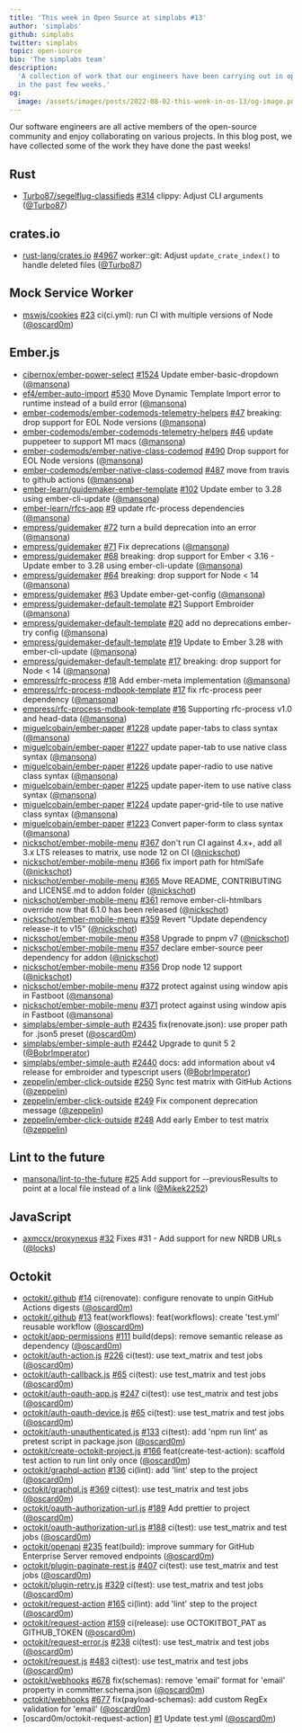 ```yaml
---
title: 'This week in Open Source at simplabs #13'
author: 'simplabs'
github: simplabs
twitter: simplabs
topic: open-source
bio: 'The simplabs team'
description:
  'A collection of work that our engineers have been carrying out in open-source
  in the past few weeks.'
og:
  image: /assets/images/posts/2022-08-02-this-week-in-os-13/og-image.png
---
```


Our software engineers are all active members of the open-source community and
enjoy collaborating on various projects. In this blog post, we have collected
some of the work they have done the past weeks!

<!--break-->

## Rust

- [Turbo87/segelflug-classifieds]
  [#314](https://github.com/Turbo87/segelflug-classifieds/pull/314) clippy:
  Adjust CLI arguments ([@Turbo87])

## crates.io

- [rust-lang/crates.io]
  [#4967](https://github.com/rust-lang/crates.io/pull/4967) worker::git: Adjust
  `update_crate_index()` to handle deleted files ([@Turbo87])

## Mock Service Worker

- [mswjs/cookies] [#23](https://github.com/mswjs/cookies/pull/23) ci(ci.yml):
  run CI with multiple versions of Node ([@oscard0m])

## Ember.js

- [cibernox/ember-power-select]
  [#1524](https://github.com/cibernox/ember-power-select/pull/1524) Update
  ember-basic-dropdown ([@mansona])
- [ef4/ember-auto-import]
  [#530](https://github.com/ef4/ember-auto-import/pull/530) Move Dynamic
  Template Import error to runtime instead of a build error ([@mansona])
- [ember-codemods/ember-codemods-telemetry-helpers]
  [#47](https://github.com/ember-codemods/ember-codemods-telemetry-helpers/pull/47)
  breaking: drop support for EOL Node versions ([@mansona])
- [ember-codemods/ember-codemods-telemetry-helpers]
  [#46](https://github.com/ember-codemods/ember-codemods-telemetry-helpers/pull/46)
  update puppeteer to support M1 macs ([@mansona])
- [ember-codemods/ember-native-class-codemod]
  [#490](https://github.com/ember-codemods/ember-native-class-codemod/pull/490)
  Drop support for EOL Node versions ([@mansona])
- [ember-codemods/ember-native-class-codemod]
  [#487](https://github.com/ember-codemods/ember-native-class-codemod/pull/487)
  move from travis to github actions ([@mansona])
- [ember-learn/guidemaker-ember-template]
  [#102](https://github.com/ember-learn/guidemaker-ember-template/pull/102)
  Update ember to 3.28 using ember-cli-update ([@mansona])
- [ember-learn/rfcs-app] [#9](https://github.com/ember-learn/rfcs-app/pull/9)
  update rfc-process dependencies ([@mansona])
- [empress/guidemaker] [#72](https://github.com/empress/guidemaker/pull/72) turn
  a build deprecation into an error ([@mansona])
- [empress/guidemaker] [#71](https://github.com/empress/guidemaker/pull/71) Fix
  deprecations ([@mansona])
- [empress/guidemaker] [#68](https://github.com/empress/guidemaker/pull/68)
  breaking: drop support for Ember < 3.16 - Update ember to 3.28 using
  ember-cli-update ([@mansona])
- [empress/guidemaker] [#64](https://github.com/empress/guidemaker/pull/64)
  breaking: drop support for Node < 14 ([@mansona])
- [empress/guidemaker] [#63](https://github.com/empress/guidemaker/pull/63)
  Update ember-get-config ([@mansona])
- [empress/guidemaker-default-template]
  [#21](https://github.com/empress/guidemaker-default-template/pull/21) Support
  Embroider ([@mansona])
- [empress/guidemaker-default-template]
  [#20](https://github.com/empress/guidemaker-default-template/pull/20) add no
  deprecations ember-try config ([@mansona])
- [empress/guidemaker-default-template]
  [#19](https://github.com/empress/guidemaker-default-template/pull/19) Update
  to Ember 3.28 with ember-cli-update ([@mansona])
- [empress/guidemaker-default-template]
  [#17](https://github.com/empress/guidemaker-default-template/pull/17)
  breaking: drop support for Node < 14 ([@mansona])
- [empress/rfc-process] [#18](https://github.com/empress/rfc-process/pull/18)
  Add ember-meta implementation ([@mansona])
- [empress/rfc-process-mdbook-template]
  [#17](https://github.com/empress/rfc-process-mdbook-template/pull/17) fix
  rfc-process peer dependency ([@mansona])
- [empress/rfc-process-mdbook-template]
  [#16](https://github.com/empress/rfc-process-mdbook-template/pull/16)
  Supporting rfc-process v1.0 and head-data ([@mansona])
- [miguelcobain/ember-paper]
  [#1228](https://github.com/miguelcobain/ember-paper/pull/1228) update
  paper-tabs to class syntax ([@mansona])
- [miguelcobain/ember-paper]
  [#1227](https://github.com/miguelcobain/ember-paper/pull/1227) update
  paper-tab to use native class syntax ([@mansona])
- [miguelcobain/ember-paper]
  [#1226](https://github.com/miguelcobain/ember-paper/pull/1226) update
  paper-radio to use native class syntax ([@mansona])
- [miguelcobain/ember-paper]
  [#1225](https://github.com/miguelcobain/ember-paper/pull/1225) update
  paper-item to use native class syntax ([@mansona])
- [miguelcobain/ember-paper]
  [#1224](https://github.com/miguelcobain/ember-paper/pull/1224) update
  paper-grid-tile to use native class syntax ([@mansona])
- [miguelcobain/ember-paper]
  [#1223](https://github.com/miguelcobain/ember-paper/pull/1223) Convert
  paper-form to class syntax ([@mansona])
- [nickschot/ember-mobile-menu]
  [#367](https://github.com/nickschot/ember-mobile-menu/pull/367) don't run CI
  against 4.x+, add all 3.x LTS releases to matrix, use node 12 on CI
  ([@nickschot])
- [nickschot/ember-mobile-menu]
  [#366](https://github.com/nickschot/ember-mobile-menu/pull/366) fix import
  path for htmlSafe ([@nickschot])
- [nickschot/ember-mobile-menu]
  [#365](https://github.com/nickschot/ember-mobile-menu/pull/365) Move README,
  CONTRIBUTING and LICENSE.md to addon folder ([@nickschot])
- [nickschot/ember-mobile-menu]
  [#361](https://github.com/nickschot/ember-mobile-menu/pull/361) remove
  ember-cli-htmlbars override now that 6.1.0 has been released ([@nickschot])
- [nickschot/ember-mobile-menu]
  [#359](https://github.com/nickschot/ember-mobile-menu/pull/359) Revert "Update
  dependency release-it to v15" ([@nickschot])
- [nickschot/ember-mobile-menu]
  [#358](https://github.com/nickschot/ember-mobile-menu/pull/358) Upgrade to
  pnpm v7 ([@nickschot])
- [nickschot/ember-mobile-menu]
  [#357](https://github.com/nickschot/ember-mobile-menu/pull/357) declare
  ember-source peer dependency for addon ([@nickschot])
- [nickschot/ember-mobile-menu]
  [#356](https://github.com/nickschot/ember-mobile-menu/pull/356) Drop node 12
  support ([@nickschot])
- [nickschot/ember-mobile-menu]
  [#372](https://github.com/nickschot/ember-mobile-menu/pull/372) protect
  against using window apis in Fastboot ([@mansona])
- [nickschot/ember-mobile-menu]
  [#371](https://github.com/nickschot/ember-mobile-menu/pull/371) protect
  against using window apis in Fastboot ([@mansona])
- [simplabs/ember-simple-auth]
  [#2435](https://github.com/simplabs/ember-simple-auth/pull/2435)
  fix(renovate.json): use proper path for .json5 preset ([@oscard0m])
- [simplabs/ember-simple-auth]
  [#2442](https://github.com/simplabs/ember-simple-auth/pull/2442) Upgrade to
  qunit 5 2 ([@BobrImperator])
- [simplabs/ember-simple-auth]
  [#2440](https://github.com/simplabs/ember-simple-auth/pull/2440) docs: add
  information about v4 release for embroider and typescript users
  ([@BobrImperator])
- [zeppelin/ember-click-outside]
  [#250](https://github.com/zeppelin/ember-click-outside/pull/250) Sync test
  matrix with GitHub Actions ([@zeppelin])
- [zeppelin/ember-click-outside]
  [#249](https://github.com/zeppelin/ember-click-outside/pull/249) Fix component
  deprecation message ([@zeppelin])
- [zeppelin/ember-click-outside]
  [#248](https://github.com/zeppelin/ember-click-outside/pull/248) Add early
  Ember to test matrix ([@zeppelin])

## Lint to the future

- [mansona/lint-to-the-future]
  [#25](https://github.com/mansona/lint-to-the-future/pull/25) Add support for
  --previousResults to point at a local file instead of a link ([@Mikek2252])

## JavaScript

- [axmccx/proxynexus] [#32](https://github.com/axmccx/proxynexus/pull/32) Fixes
  #31 - Add support for new NRDB URLs ([@locks])

## Octokit

- [octokit/.github] [#14](https://github.com/octokit/.github/pull/14)
  ci(renovate): configure renovate to unpin GitHub Actions digests ([@oscard0m])
- [octokit/.github] [#13](https://github.com/octokit/.github/pull/13)
  feat(workflows): feat(workflows): create 'test.yml' reusable workflow
  ([@oscard0m])
- [octokit/app-permissions]
  [#111](https://github.com/octokit/app-permissions/pull/111) build(deps):
  remove semantic release as dependency ([@oscard0m])
- [octokit/auth-action.js]
  [#226](https://github.com/octokit/auth-action.js/pull/226) ci(test): use
  text_matrix and test jobs ([@oscard0m])
- [octokit/auth-callback.js]
  [#65](https://github.com/octokit/auth-callback.js/pull/65) ci(test): use
  test_matrix and test jobs ([@oscard0m])
- [octokit/auth-oauth-app.js]
  [#247](https://github.com/octokit/auth-oauth-app.js/pull/247) ci(test): use
  test_matrix and test jobs ([@oscard0m])
- [octokit/auth-oauth-device.js]
  [#65](https://github.com/octokit/auth-oauth-device.js/pull/65) ci(test): use
  test_matrix and test jobs ([@oscard0m])
- [octokit/auth-unauthenticated.js]
  [#133](https://github.com/octokit/auth-unauthenticated.js/pull/133) ci(test):
  add 'npm run lint' as pretest script in package.json ([@oscard0m])
- [octokit/create-octokit-project.js]
  [#166](https://github.com/octokit/create-octokit-project.js/pull/166)
  feat(create-test-action): scaffold test action to run lint only once
  ([@oscard0m])
- [octokit/graphql-action]
  [#136](https://github.com/octokit/graphql-action/pull/136) ci(lint): add
  'lint' step to the project ([@oscard0m])
- [octokit/graphql.js] [#369](https://github.com/octokit/graphql.js/pull/369)
  ci(test): use test_matrix and test jobs ([@oscard0m])
- [octokit/oauth-authorization-url.js]
  [#189](https://github.com/octokit/oauth-authorization-url.js/pull/189) Add
  prettier to project ([@oscard0m])
- [octokit/oauth-authorization-url.js]
  [#188](https://github.com/octokit/oauth-authorization-url.js/pull/188)
  ci(test): use test_matrix and test jobs ([@oscard0m])
- [octokit/openapi] [#235](https://github.com/octokit/openapi/pull/235)
  feat(build): improve summary for GitHub Enterprise Server removed endpoints
  ([@oscard0m])
- [octokit/plugin-paginate-rest.js]
  [#407](https://github.com/octokit/plugin-paginate-rest.js/pull/407) ci(test):
  use test_matrix and test jobs ([@oscard0m])
- [octokit/plugin-retry.js]
  [#329](https://github.com/octokit/plugin-retry.js/pull/329) ci(test): use
  test_matrix and test jobs ([@oscard0m])
- [octokit/request-action]
  [#165](https://github.com/octokit/request-action/pull/165) ci(lint): add
  'lint' step to the project ([@oscard0m])
- [octokit/request-action]
  [#159](https://github.com/octokit/request-action/pull/159) ci(release): use
  OCTOKITBOT_PAT as GITHUB_TOKEN ([@oscard0m])
- [octokit/request-error.js]
  [#238](https://github.com/octokit/request-error.js/pull/238) ci(test): use
  test_matrix and test jobs ([@oscard0m])
- [octokit/request.js] [#483](https://github.com/octokit/request.js/pull/483)
  ci(test): use test_matrix and test jobs ([@oscard0m])
- [octokit/webhooks] [#678](https://github.com/octokit/webhooks/pull/678)
  fix(schemas): remove 'email' format for 'email' property in
  committer.schema.json ([@oscard0m])
- [octokit/webhooks] [#677](https://github.com/octokit/webhooks/pull/677)
  fix(payload-schemas): add custom RegEx validation for 'email' ([@oscard0m])
- [oscard0m/octokit-request-action]
  [#1](https://github.com/oscard0m/octokit-request-action/pull/1) Update
  test.yml ([@oscard0m])

[@bobrimperator]: https://github.com/BobrImperator
[@mikek2252]: https://github.com/Mikek2252
[@turbo87]: https://github.com/Turbo87
[@locks]: https://github.com/locks
[@mansona]: https://github.com/mansona
[@marcoow]: https://github.com/marcoow
[@nickschot]: https://github.com/nickschot
[@oscard0m]: https://github.com/oscard0m
[@zeppelin]: https://github.com/zeppelin
[turbo87/segelflug-classifieds]:
  https://github.com/Turbo87/segelflug-classifieds
[axmccx/proxynexus]: https://github.com/axmccx/proxynexus
[cibernox/ember-power-select]: https://github.com/cibernox/ember-power-select
[ef4/ember-auto-import]: https://github.com/ef4/ember-auto-import
[ember-codemods/ember-codemods-telemetry-helpers]:
  https://github.com/ember-codemods/ember-codemods-telemetry-helpers
[ember-codemods/ember-native-class-codemod]:
  https://github.com/ember-codemods/ember-native-class-codemod
[ember-learn/guidemaker-ember-template]:
  https://github.com/ember-learn/guidemaker-ember-template
[ember-learn/rfcs-app]: https://github.com/ember-learn/rfcs-app
[empress/guidemaker-default-template]:
  https://github.com/empress/guidemaker-default-template
[empress/guidemaker]: https://github.com/empress/guidemaker
[empress/rfc-process-mdbook-template]:
  https://github.com/empress/rfc-process-mdbook-template
[empress/rfc-process]: https://github.com/empress/rfc-process
[mansona/lint-to-the-future]: https://github.com/mansona/lint-to-the-future
[miguelcobain/ember-paper]: https://github.com/miguelcobain/ember-paper
[mswjs/cookies]: https://github.com/mswjs/cookies
[nickschot/ember-mobile-menu]: https://github.com/nickschot/ember-mobile-menu
[octokit/.github]: https://github.com/octokit/.github
[octokit/app-permissions]: https://github.com/octokit/app-permissions
[octokit/auth-action.js]: https://github.com/octokit/auth-action.js
[octokit/auth-callback.js]: https://github.com/octokit/auth-callback.js
[octokit/auth-oauth-app.js]: https://github.com/octokit/auth-oauth-app.js
[octokit/auth-oauth-device.js]: https://github.com/octokit/auth-oauth-device.js
[octokit/auth-unauthenticated.js]:
  https://github.com/octokit/auth-unauthenticated.js
[octokit/create-octokit-project.js]:
  https://github.com/octokit/create-octokit-project.js
[octokit/graphql-action]: https://github.com/octokit/graphql-action
[octokit/graphql.js]: https://github.com/octokit/graphql.js
[octokit/oauth-authorization-url.js]:
  https://github.com/octokit/oauth-authorization-url.js
[octokit/openapi]: https://github.com/octokit/openapi
[octokit/plugin-paginate-rest.js]:
  https://github.com/octokit/plugin-paginate-rest.js
[octokit/plugin-retry.js]: https://github.com/octokit/plugin-retry.js
[octokit/request-action]: https://github.com/octokit/request-action
[octokit/request-error.js]: https://github.com/octokit/request-error.js
[octokit/request.js]: https://github.com/octokit/request.js
[octokit/webhooks]: https://github.com/octokit/webhooks
[rust-lang/crates.io]: https://github.com/rust-lang/crates.io
[simplabs/ember-simple-auth]: https://github.com/simplabs/ember-simple-auth
[zeppelin/ember-click-outside]: https://github.com/zeppelin/ember-click-outside
